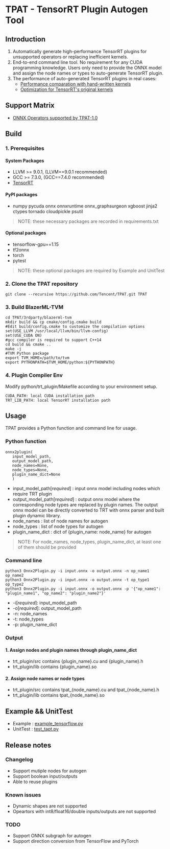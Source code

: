 # TPAT - TensorRT Plugin Autogen Tool
## Introduction
1. Automatically generate high-performance TensorRT plugins for unsupported operators or replacing inefficient kernels.
2. End-to-end command line tool. No requirement for any CUDA programming knowledge. Users only need to provide the ONNX model and assign the node names or types to auto-generate TensorRT plugin.
3. The performance of auto-generated TensorRT plugins in real cases:
    * [Performance comparation with hand-written kernels](/docs/Compare_handwritten.md)
    * [Optimization for TensorRT's original kernels](/docs/Optimize_TensorRT.md)

## Support Matrix
* [ONNX Operators supported by TPAT-1.0](/docs/Operators.md)

## Build
### 1. Prerequisites
#### System Packages
* LLVM >= 9.0.1, (LLVM==9.0.1 recommended)
* GCC >= 7.3.0, (GCC==7.4.0 recommended)
* [TensorRT](https://docs.nvidia.com/deeplearning/tensorrt/install-guide/index.html)

#### PyPI packages
* numpy pycuda onnx onnxruntime onnx_graphsurgeon xgboost jinja2 ctypes tornado cloudpickle psutil
> NOTE: these necessary packages are recorded in requirements.txt

#### Optional packages
* tensorflow-gpu==1.15
* tf2onnx
* torch
* pytest
> NOTE: these optional packages are required by Example and UnitTest

### 2. Clone the TPAT repository
	
	git clone --recursive https://github.com/Tencent/TPAT.git TPAT
	
### 3. Build BlazerML-TVM
	
	cd TPAT/3rdparty/blazerml-tvm
    mkdir build && cp cmake/config.cmake build
    #Edit build/config.cmake to customize the compilation options
    set(USE_LLVM /usr/local/llvm/bin/llvm-config)
    set(USE_CUDA ON)
    #gcc compiler is required to support C++14
    cd build && cmake .. 
    make -j
    #TVM Python package
    export TVM_HOME=/path/to/tvm
	export PYTHONPATH=$TVM_HOME/python:${PYTHONPATH}
    
### 4. Plugin Compiler Env
Modify python/trt_plugin/Makefile according to your environment setup.

    
    CUDA_PATH: local CUDA installation path
    TRT_LIB_PATH: local TensorRT installation path
    

## Usage 
TPAT provides a Python function and command line for usage.

### Python function 
	
	onnx2plugin(
	   input_model_path, 
	   output_model_path, 
	   node_names=None, 
	   node_types=None, 
	   plugin_name_dict=None
	   )
    
* input_model_path[*required*] : input onnx model including nodes which require TRT plugin
* output_model_path[*required*] : output onnx model where the corresponding node types are replaced by plugin names. The output onnx model can be directly converted to TRT with onnx parser and built plugin dynamic library.
* node_names : list of node names for autogen
* node_types : list of node types for autogen
* plugin_name_dict : dict of {plugin_name: node_name} for autogen
> NOTE: For node_names, node_types, plugin_name_dict, at least one of them should be provided

### Command line
	
	python3 Onnx2Plugin.py -i input.onnx -o output.onnx -n op_name1 op_name2
	python3 Onnx2Plugin.py -i input.onnx -o output.onnx -t op_type1 op_type2
	python3 Onnx2Plugin.py -i input.onnx -o output.onnx -p '{"op_name1": "plugin_name1", "op_name2": "plugin_name2"}'
    
* -i[*required*]: input_model_path
* -o[*required*]: output_model_path
* -n: node_names
* -t: node_types
* -p: plugin_name_dict

### Output
#### 1. Assign nodes and plugin names through plugin_name_dict
* trt_plugin/src contains {plugin_name}.cu and {plugin_name}.h
* trt_plugin/lib contains {plugin_name}.so

#### 2. Assign node names or node types
* trt_plugin/src contains tpat_{node_name}.cu and tpat_{node_name}.h
* trt_plugin/lib contains tpat_{node_name}.so

## Example && UnitTest
* Example : [example_tensorflow.py](/examples/example_tensorflow.py)
* UnitTest : [test_tapt.py](/tests/test_tpat.py)

## Release notes
### Changelog
* Support mutiple nodes for autogen
* Support boolean input/outputs
* Able to reuse plugins

### Known issues
* Dynamic shapes are not supported
* Opeartors with int8/float16/double inputs/outputs are not supported

### TODO
* Support ONNX subgraph for autogen
* Support direction conversion from TensorFlow and PyTorch